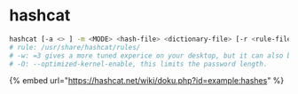 # hashcat

```bash
hashcat [-a <> ] -m <MODE> <hash-file> <dictionary-file> [-r <rule-file>] [-w <wordload_profile>] [-O]
# rule: /usr/share/hashcat/rules/
# -w: =3 gives a more tuned experice on your desktop, but it can also be slower. =1 to utilize more of your GPU. =2 Default
# -O: --optimized-kernel-enable, this limits the password length.
```

{% embed url="https://hashcat.net/wiki/doku.php?id=example:hashes" %}
